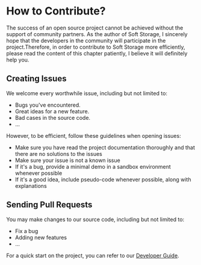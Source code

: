 # How to Contribute?

The success of an open source project cannot be achieved without the support of community partners. As the author of Soft Storage, I sincerely hope that the developers in the community will participate in the project.Therefore, in order to contribute to Soft Storage more efficiently, please read the content of this chapter patiently, I believe it will definitely help you.

## Creating Issues

We welcome every worthwhile issue, including but not limited to:

- Bugs you've encountered.
- Great ideas for a new feature.
- Bad cases in the source code.
- ...

However, to be efficient, follow these guidelines when opening issues:

- Make sure you have read the project documentation thoroughly and that there are no solutions to the issues
- Make sure your issue is not a known issue
- If it's a bug, provide a minimal demo in a sandbox environment whenever possible
- If it's a good idea, include pseudo-code whenever possible, along with explanations

## Sending Pull Requests

You may make changes to our source code, including but not limited to:

- Fix a bug
- Adding new features
- ...

For a quick start on the project, you can refer to our [Developer Guide](./developer-guide.html).
